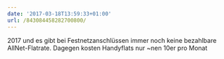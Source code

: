 ```yaml
---
date: '2017-03-18T13:59:33+01:00'
url: /843084458282700800/
---
```

2017 und es gibt bei Festnetzanschlüssen immer noch keine bezahlbare AllNet-Flatrate. Dagegen kosten Handyflats nur ~nen 10er pro Monat
